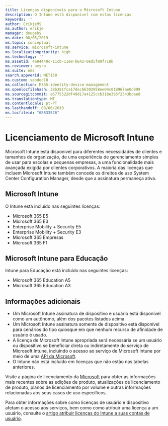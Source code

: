 ```yaml
---
title: Licenças disponíveis para o Microsoft Intune
description: O Intune está disponível com estas licenças
keywords: ''
author: ErikjeMS
ms.author: erikje
manager: dougeby
ms.date: 08/05/2019
ms.topic: conceptual
ms.service: microsoft-intune
ms.localizationpriority: high
ms.technology: ''
ms.assetid: 4a94440c-11cb-11e8-b642-0ed5f89f718b
ms.reviewer: amyro
ms.suite: ems
search.appverid: MET150
ms.custom: seodec18
ms.collection: M365-identity-device-management
ms.openlocfilehash: 38b381fca17dec66303958ee04c018967ae0d999
ms.sourcegitcommit: a6775522df49d17a4125ccb31be395f2343bdae8
ms.translationtype: MT
ms.contentlocale: pt-PT
ms.lasthandoff: 08/06/2019
ms.locfileid: "68833526"
---
```

# <a name="microsoft-intune-licensing"></a>Licenciamento de Microsoft Intune
Microsoft Intune está disponível para diferentes necessidades de clientes e tamanhos de organização, de uma experiência de gerenciamento simples de usar para escolas e pequenas empresas, a uma funcionalidade mais avançada exigida por clientes corporativos. A maioria das licenças que incluem Microsoft Intune também concede os direitos de uso System Center Configuration Manager, desde que a assinatura permaneça ativa. 

## <a name="microsoft-intune"></a>Microsoft Intune
O Intune está incluído nas seguintes licenças:

- Microsoft 365 E5
- Microsoft 365 E3
- Enterprise Mobility + Security E5
- Enterprise Mobility + Security E3
- Microsoft 365 Empresas
- Microsoft 365 F1



## <a name="microsoft-intune-for-education"></a>Microsoft Intune para Educação
Intune para Educação está incluído nas seguintes licenças:

- Microsoft 365 Education A5
- Microsoft 365 Education A3

## <a name="additional-information"></a>Informações adicionais
- Um Microsoft Intune assinatura de dispositivo e usuário está disponível como um autônomo, além dos pacotes listados acima.
- Um Microsoft Intune assinatura somente de dispositivo está disponível para cenários do tipo quiosque em que nenhum recurso de afinidade de usuário é usado.
- A licença de Microsoft Intune apropriada será necessária se um usuário ou dispositivo se beneficiar direta ou indiretamente do serviço de Microsoft Intune, incluindo o acesso ao serviço de Microsoft Intune por meio de uma [API da Microsoft](https://docs.microsoft.com/legal/microsoft-apis/terms-of-use).
- O Intune não está incluído em licenças que não estão nas tabelas anteriores.

Visite a página de licenciamento da [Microsoft](https://www.microsoft.com/licensing/default) para obter as informações mais recentes sobre as edições de produto, atualizações de licenciamento de produto, planos de licenciamento por volume e outras informações relacionadas aos seus casos de uso específicos.  

Para obter informações sobre como licenças de usuário e dispositivo afetam o acesso aos serviços, bem como como atribuir uma licença a um usuário, consulte o [artigo atribuir licenças do Intune a suas contas de usuário](licenses-assign.md).

